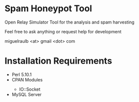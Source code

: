 <h1>Spam Honeypot Tool</h1>

Open Relay Simulator Tool for the analysis and spam harvesting

Feel free to ask anything or request help for development

miguelraulb &lt;at&gt; gmail &lt;dot&gt; com

<h1>Installation Requirements</h1>
<ul>
	<li>Perl 5.10.1</li>
	<li>CPAN Modules</li>
	<ul>
		<li>IO::Socket</li>
	</ul>
	<li>MySQL Server</li>
</ul>
